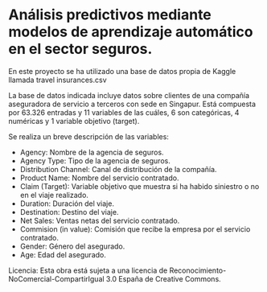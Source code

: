 # Análisis predictivos mediante modelos de aprendizaje automático en el sector seguros.

En este proyecto se ha utilizado una base de datos propia de Kaggle llamada travel insurances.csv 

La base de datos indicada incluye datos sobre clientes de una compañía aseguradora de servicio a terceros con sede en Singapur.
Está compuesta por 63.326 entradas y 11 variables de las cuáles, 6 son categóricas, 4 numéricas y 1 variable objetivo (target). 

Se realiza un breve descripción de las variables:

- Agency: Nombre de la agencia de seguros. 
- Agency Type: Tipo de la agencia de seguros.
- Distribution Channel: Canal de distribución de la compañía.
- Product Name: Nombre del servicio contratado.
- Claim (Target): Variable objetivo que muestra si ha habido siniestro o no en el viaje realizado.
- Duration: Duración del viaje.
- Destination: Destino del viaje.
- Net Sales: Ventas netas del servicio contratado.
- Commision (in value): Comisión que recibe la empresa por el servicio contratado.
- Gender: Género del asegurado.
- Age: Edad del asegurado.


Licencia:
Esta obra está sujeta a una licencia de Reconocimiento-NoComercial-CompartirIgual 3.0 España de Creative Commons.
 

  
  

